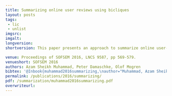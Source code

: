 ```yaml
---
title: Summarizing online user reviews using bicliques
layout: posts
tags:
 - lic
 - unlist
imgsrc: 
imgalt: 
longversion:
shortversion: This paper presents an approach to summarize online user-reviews based on finding bicliques in the bipartite word-document graph.

venue: Proceedings of SOFSEM 2016, LNCS 9587, pp 569-579.
venueshort: SOFSEM 2016
authors: Azam Sheikh Muhammad, Peter Damaschke, Olof Mogren
bibtex: '@Inbook{muhammad2016summarizing,\nauthor="Muhammad, Azam Sheikh\nand Damaschke, Peter\nand Mogren, Olof",\neditor="Freivalds, M{\={a}}rti{\c{n}}{\v{s}} R{\={u}}si{\c{n}}{\v{s}}\nand Engels, Gregor\nand Catania, Barbara",\ntitle="Summarizing Online User Reviews Using Bicliques",\nbookTitle="SOFSEM 2016: Theory and Practice of Computer Science: 42nd International Conference on Current Trends in Theory and Practice of Computer Science, Harrachov, Czech Republic, January 23-28, 2016, Proceedings",\nyear="2016",publisher="Springer Berlin Heidelberg",\naddress="Berlin, Heidelberg",\npages="569--579",\nisbn="978-3-662-49192-8",\ndoi="10.1007/978-3-662-49192-8_46",\nurl="http://dx.doi.org/10.1007/978-3-662-49192-8_46"\n}'
permalink: /publications/2016/summarizing/
pdf: /summarization/muhammad2016summarizing.pdf
overwriteurl: 
---
```


